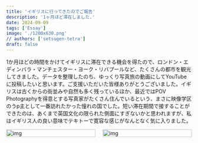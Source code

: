 ```yaml
---
title: 'イギリスに行ってきたのでご報告'
description: '1ヶ月ほど滞在しました.'
date: 2024-09-09
tags: ['Essay']
image: './1200x630.png'
// authors: ['setsugen-tetra']
draft: false
---
```



1か月ほどの時間をかけてイギリスに滞在できる機会を得たので、ロンドン・エディンバラ・マンチェスター・ヨーク・リバプールなど、たくさんの都市を観光してきました。データを整理したのち、ゆっくり写真旅の動画にしてYouTubeに投稿したいと思います。ご支援いただいた皆様ありがとうございました。イギリスは古くからの街並みや自然も多く残っているほか、最近ではPOV Photographyを得意とする写真家がたくさん住んでいるという、まさに映像学区のうp主として一番訪れたかった憧れの国でした。短い滞在期間で接することができたのは、あくまで英国文化の限られた側面にすぎないかと思われますが、私はイギリス人の良い意味でテキトーで寛容な感じがなんとなく気に入りました。


<div style="width: 100%; margin: 0 auto; display: flex; justify-content: space-between;">
  <div style="width: 48%;">
    <a href="/images/blog/2024-09-09/20240814-DSCF0433-scaled.webp">
      <img src="/images/blog/2024-09-09/20240814-DSCF0433-scaled.webp" alt="img" style="width: 100%;" />
    </a>
  </div>
  <div style="width: 48%;">
    <a href="/images/blog/2024-09-09/20240814-DSCF0422-scaled.jpg">
      <img src="/images/blog/2024-09-09/20240814-DSCF0422-scaled.jpg" alt="img" style="width: 100%;" />
    </a>
  </div>
</div>


　
